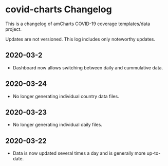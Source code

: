# covid-charts Changelog

This is a changelog of amCharts COVID-19 coverage templates/data project.

Updates are not versioned. This log includes only noteworthy updates.

## 2020-03-2
- Dashboard now allows switching between daily and cummulative data.

## 2020-03-24
- No longer generating individual country data files.

## 2020-03-23
- No longer generating individual daily files.

## 2020-03-22
- Data is now updated several times a day and is generally more up-to-date.